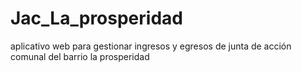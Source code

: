 # Jac_La_prosperidad
aplicativo web para gestionar ingresos y egresos de junta de acción comunal del barrio la prosperidad

